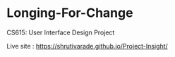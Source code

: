 # Longing-For-Change
CS615: User Interface Design Project

Live site : https://shrutivarade.github.io/Project-Insight/

